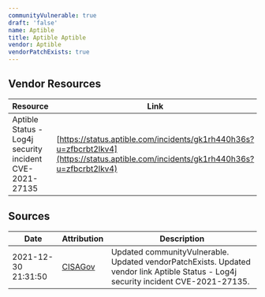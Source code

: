 ```yaml
---
communityVulnerable: true
draft: 'false'
name: Aptible
title: Aptible Aptible
vendor: Aptible
vendorPatchExists: true
---
```


## Vendor Resources
| Resource | Link |
| --- | --- |
| Aptible Status - Log4j security incident CVE-2021-27135 | [https://status.aptible.com/incidents/gk1rh440h36s?u=zfbcrbt2lkv4](https://status.aptible.com/incidents/gk1rh440h36s?u=zfbcrbt2lkv4) |



## Sources
| Date | Attribution | Description |
| --- | --- | --- |
| 2021-12-30 21:31:50 | [CISAGov](https://raw.githubusercontent.com/cisagov/log4j-affected-db/develop/README.md) | Updated communityVulnerable. Updated vendorPatchExists. Updated vendor link Aptible Status - Log4j security incident CVE-2021-27135.  |
